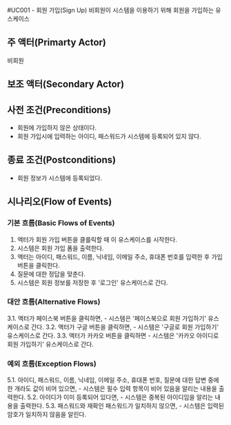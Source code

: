 #UC001 - 회원 가입(Sign Up)
비회원이 시스템을 이용하기 위해 회원을 가입하는 유스케이스

## 주 액터(Primarty Actor)
비회원

## 보조 액터(Secondary Actor)

## 사전 조건(Preconditions)
- 회원에 가입하지 않은 상태이다.
- 회원 가입시에 입력하는 아이디, 패스워드가 시스템에 등록되어 있지 않다.

## 종료 조건(Postconditions)
- 회원 정보가 시스템에 등록되었다.

## 시나리오(Flow of Events)

### 기본 흐름(Basic Flows of Events)
1. 액터가 회원 가입 버튼을 클를릭할 때 이 유스케이스를 시작한다.
2. 시스템은 회원 가입 폼을 출력한다.
3. 액터는 아이디, 패스워드, 이름, 닉네임, 이메일 주소, 휴대폰 번호를 입력한 후 가입 버튼을 클릭한다.
4. 질문에 대한 정답을 맞춘다. 
5. 시스템은 회원 정보를 저장한 후 '로그인' 유스케이스로 간다.

### 대안 흐름(Alternative Flows)
3.1. 액터가 페이스북 버튼을 클릭하면,
    - 시스템은 '페이스북으로 회원 가입하기' 유스케이스로 간다.
3.2. 액터가 구글 버튼을 클릭하면,
    - 시스템은 '구글로 회원 가입하기' 유스케이스로 간다.
3.3. 액터가 카카오 버튼을 클릭하면
    - 시스템은 '카카오 아이디로 회원 가입하기' 유스케이스로 간다.

### 예외 흐름(Exception Flows)
5.1. 아이디, 패스워드, 이름, 닉네임, 이메일 주소, 휴대폰 번호, 질문에 대한 답변 중에 한 개라도 값이 비어 있으면,
    - 시스템은 필수 입력 항목이 비어 있음을 알리는 내용을 출력한다.
5.2. 아이디가 이미 등록되어 있다면,
    - 시스템은 중복된 아이디임을 알리는 내용을 출력한다.
5.3. 패스워드와 재확인 패스워드가 일치하지 않으면,
    - 시스템은 입력된 암호가 일치하지 않음을 알린다.



